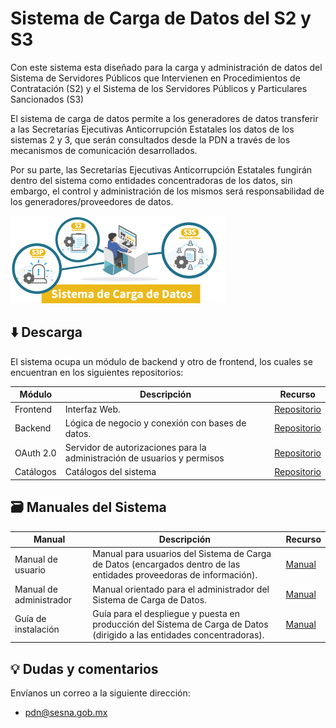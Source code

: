 # Sistema de Carga de Datos del S2 y S3
Con este sistema esta diseñado para la carga y administración de datos del Sistema de Servidores Públicos que Intervienen en Procedimientos de Contratación (S2) y el Sistema de los Servidores Públicos y Particulares Sancionados (S3)

El sistema de carga de datos  permite a los generadores de datos transferir a las Secretarías Ejecutivas Anticorrupción Estatales los datos de los sistemas 2 y 3, que serán consultados desde la PDN a través de los mecanismos de comunicación desarrollados.

Por su parte, las Secretarías Ejecutivas Anticorrupción Estatales fungirán dentro del sistema como entidades concentradoras de los datos, sin embargo, el control y administración de los mismos será responsabilidad de los generadores/proveedores de datos.

[![img](https://github.com/PDNMX/SistemaCarga_S2S3/raw/cc3042af3440100260a0876471de908e305f41e2/assets/cover.png)](https://youtu.be/0XhjQQYKWDY)


## ⬇️ Descarga
El sistema ocupa un módulo de backend y otro de frontend, los cuales se
encuentran en los siguientes repositorios:

| Módulo   | Descripción | Recurso  |
| -------- | ----------- | -------- |
| Frontend | Interfaz Web. | [Repositorio](https://github.com/PDNMX/piloto_sistema_frontend.git)|
| Backend  | Lógica de negocio y conexión con bases de datos. | [Repositorio](https://github.com/PDNMX/piloto_sistema_backend.git)|
| OAuth 2.0 | Servidor de autorizaciones para la administración de usuarios y permisos | [Repositorio](https://github.com/PDNMX/piloto_sistema_oauth20.git)|
| Catálogos | Catálogos del sistema | [Repositorio](https://github.com/PDNMX/piloto_sistema_catalogos)|


## 🗃️ Manuales del Sistema 
| Manual            | Descripción | Recurso |
| ----------------- | ----------- | --------|
| Manual de usuario | Manual para usuarios del Sistema de Carga de Datos (encargados dentro de las entidades proveedoras de información). | [Manual](manuales/manual_usuario.pdf)|
| Manual de administrador | Manual orientado para el administrador del Sistema de Carga de Datos. | [Manual](manuales/manual_administrador.pdf)|
| Guía de instalación | Guía para el despliegue y puesta en producción del Sistema de Carga de Datos (dirigido a las entidades concentradoras). | [Manual](manuales/guía_instalación.pdf)|


## 	💡️ Dudas y comentarios 
Envíanos un correo a la siguiente dirección:
- [pdn@sesna.gob.mx](mailto:pdn@sesna.gob.mx)
 
 
